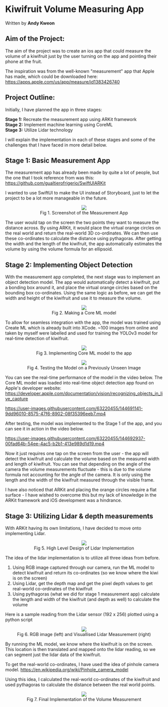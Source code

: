 # Kiwifruit Volume Measuring App

Written by **Andy Kweon** <br />

## Aim of the Project:

The aim of the project was to create an ios app that could measure the volume of a kiwifruit just by the user turning on the app and pointing their phone at the fruit. 

The inspiration was from the well-known "measurement" app that Apple has made, which could be downloaded here: https://apps.apple.com/us/app/measure/id1383426740

## Project Outline:
Initially, I have planned the app in three stages:

**Stage 1:** Recreate the measurement app using ARKit framework <br />
**Stage 2:** Implement machine learning using CoreML <br />
**Stage 3:** Utilize Lidar technology <br />

I will explain the implementation in each of these stages and some of the challenges that I have faced in more detail below.

## Stage 1: Basic Measurement App

The measurement app has already been made by quite a lot of people, but the one that I took reference from was this: https://github.com/gualtierofrigerio/SwiftUIARKit

I wanted to use SwiftUI to make the UI instead of Storyboard, just to let the project to be a lot more manageable in the future. 
<p align="center">
<img src = "https://user-images.githubusercontent.com/63220455/144689825-fb27763c-b9fc-4f94-b3dd-b91b90e5eef8.png"> <br />
Fig 1. Screenshot of the Measurement App
</p>
The user would tap on the screen the two points they want to measure the distance across. By using ARKit, it would place the virtual orange circles on the real world and return the real-world 3D co-ordinates. We can then use these co-ordinates to calculate the distance using pythagoras. After getting the width and the length of the kiwifruit, the app automatically estimates the volume by using the volume formula for an ellipsoid.

## Stage 2: Implementing Object Detection

With the measurement app completed, the next stage was to implement an object detection model. The app would automatically detect a kiwifruit, put a bonding box around it, and place the virtual orange circles based on the bounding box co-ordinates. Using the same logic as before, we can get the width and height of the kiwifruit and use it to measure the volume.

<p align="center">
<img src = "https://user-images.githubusercontent.com/63220455/144692225-b1a7bc6b-59ad-4a43-816c-a0bde08315b1.png"> <br />
Fig 2. Making a Core ML model
</p>
 
To allow for seamless integration with the app, the model was trained using Create ML which is already built into XCode. ~100 images from online and taken by myself were labelled and used for training the YOLOv3 model for real-time detection of kiwifruit. 

<p align="center">
<img src = "https://user-images.githubusercontent.com/63220455/144691947-195934a3-149b-41ca-87c1-57d5091d1304.png"> <br />
Fig 3. Implementing Core ML model to the app
</p>

<p align="center">
<img src = "https://user-images.githubusercontent.com/63220455/144691754-74655639-bf01-4aba-8cda-95761cf41616.png"> <br />
Fig 4. Testing the Model on a Previously Unseen Image
</p>

You can see the real-time performance of the model in the video below. The Core ML model was loaded into real-time object detection app found on Apple's developer website: https://developer.apple.com/documentation/vision/recognizing_objects_in_live_capture

https://user-images.githubusercontent.com/63220455/144691141-9dd96010-8575-47f6-8902-08f35396eeb7.mp4

After testing, the model was implemented to the Stage 1 of the app, and you can see it in action in the video below. 

https://user-images.githubusercontent.com/63220455/144692937-00fad64b-54ee-4ac5-b2b1-413e989d1d19.mp4

Now it just requires one tap on the screen from the user - the app will detect the kiwifruit and calculate the volume based on the measured width and length of kiwifruit. You can see that depending on the angle of the camera the volume measurements fluctuate - this is due to the volume formula not accounting for the angle of the camera. It is only using the length and the width of the kiwifruit measured through the visible frame.

I have also noticed that ARKit and placing the orange circles require a flat surface - I have wished to overcome this but my lack of knowledge in the ARKit framework and iOS development was a hindrance. 

## Stage 3: Utilizing Lidar & depth measurements

With ARKit having its own limitations, I have decided to move onto implementing Lidar. 
<p align = "center">
<img src = "https://user-images.githubusercontent.com/63220455/146698877-6b06a407-98de-44fe-bf7f-60360d6974e3.PNG"> <br />
Fig 5. High Level Design of Lidar Implementation
 </p>

The idea of the lidar implementation is to utilize all three ideas from before.

1. Using RGB image captured through our camera, run the ML model to detect kiwifruit and return its co-ordinates (so we know where the kiwi is on the screen)
2. Using Lidar, get the depth map and get the pixel depth values to get real-world co-ordinates of the kiwifruit
3. Using pythagoras (what we did for stage 1 measurement app) calculate the length and width of the kiwifruit (and depth as well) to calculate the volume

Here is a sample reading from the Lidar sensor (192 x 256) plotted using a python script

<p align = "center">
<img src = "https://user-images.githubusercontent.com/63220455/146699016-5f6e4d85-f4fb-49cf-a18e-012455be7ba1.PNG"> <br />
Fig 6. RGB image (left) and Visuallised Lidar Measurement (right)
</p>

By running the ML model, we know where the kiwifruit is on the screen. This location is then translated and mapped onto the lidar reading, so we can segment just the lidar data of the kiwifruit.

To get the real-world co-ordinates, I have used the idea of pinhole camera model. https://en.wikipedia.org/wiki/Pinhole_camera_model

Using this idea, I calculated the real-world co-ordinates of the kiwifruit and used pythagoras to calculate the distance between the real world points.

<p align = "center">
<img src = "https://user-images.githubusercontent.com/63220455/151457435-a6a0d528-a9a7-477a-8556-939bde5294ea.png"> <br />
Fig 7. Final Implementation of the Volume Measurement
</p>

